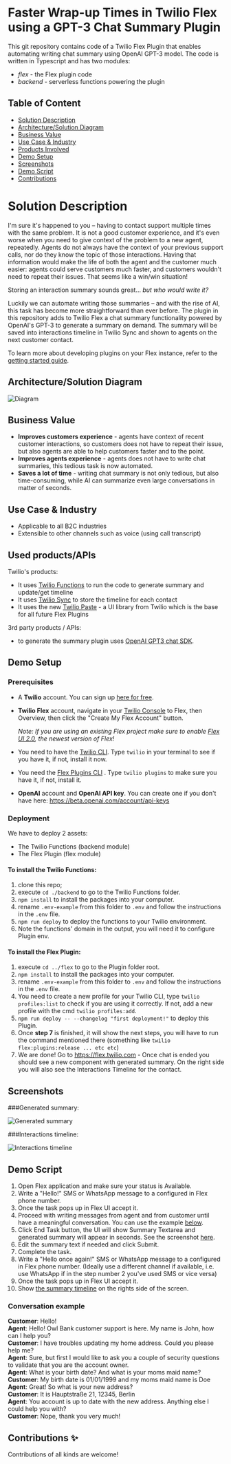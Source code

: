 # Faster Wrap-up Times in Twilio Flex using a GPT-3 Chat Summary Plugin

This git repository contains code of a Twilio Flex Plugin that enables automating writing chat summary using OpenAI GPT-3 model.
The code is written in Typescript and has two modules:
- *flex* - the Flex plugin code
- *backend* - serverless functions powering the plugin

## Table of Content
- [Solution Description](#solution-description)
- [Architecture/Solution Diagram](#architecturesolution-diagram)
- [Business Value](#business-value)
- [Use Case & Industry](#use-case--industry)
- [Products Involved](#used-productsapis)
- [Demo Setup](#demo-setup)
- [Screenshots](#screenshots)
- [Demo Script](#demo-script)
- [Contributions](#contributions-)

# Solution Description

I'm sure it's happened to you – having to contact support multiple times with the same problem.
It is not a good customer experience, and it's even worse when you need to give context of the problem to a new agent, repeatedly.
Agents do not always have the context of your previous support calls, nor do they know the topic of those interactions.
Having that information would make the life of both the agent and the customer much easier: agents could serve customers much faster, and customers wouldn't need to repeat their issues.
That seems like a win/win situation!

Storing an interaction summary sounds great... *but who would write it?*

Luckily we can automate writing those summaries – and with the rise of AI, this task has become more straightforward than ever before.
The plugin in this repository adds to Twilio Flex a chat summary functionality powered by OpenAI's GPT-3 to generate a summary on demand.
The summary will be saved into interactions timeline in Twilio Sync and shown to agents on the next customer contact.

To learn more about developing plugins on your Flex instance, refer to the [getting started guide](https://www.twilio.com/docs/flex/quickstart/getting-started-plugin).

## Architecture/Solution Diagram

![Diagram](images/chat_summary_diagram.png)

## Business Value

- **Improves customers experience** - agents have context of recent customer interactions, so customers does not have to repeat their issue, but also agents are able to help customers faster and to the point.
- **Improves agents experience** - agents does not have to write chat summaries, this tedious task is now automated.
- **Saves a lot of time** - writing chat summary is not only tedious, but also time-consuming, while AI can summarize even large conversations in matter of seconds.

## Use Case & Industry
- Applicable to all B2C industries
- Extensible to other channels such as voice (using call transcript)

## Used products/APIs

Twilio's products:

- It uses [Twilio Functions](https://www.twilio.com/docs/runtime/functions) to run the code to generate summary and update/get timeline
- It uses [Twilio Sync](https://www.twilio.com/sync) to store the timeline for each contact
- It uses the new [Twilio Paste](https://paste.twilio.design) - a UI library from Twilio which is the base for all future Flex Plugins

3rd party products / APIs:

- to generate the summary plugin uses [OpenAI GPT3 chat SDK](https://openai.com/api/).

## Demo Setup
### Prerequisites
- A **Twilio** account. You can sign up [here for free](https://twilio.com/try-twilio?_ga=2.142391154.1318561514.1676890516-932557877.1617012358).
- **Twilio Flex** account, navigate in your [Twilio Console](https://twilio.com/console?_ga=2.74299218.1318561514.1676890516-932557877.1617012358) to Flex, then Overview, then click the "Create My Flex Account" button.

    _Note: If you are using an existing Flex project make sure to enable [Flex UI 2.0](https://www.twilio.com/changelog/flex-ui-20-is-now-in-public-beta), the newest version of Flex!_

- You need to have the [Twilio CLI](https://www.twilio.com/docs/twilio-cli/quickstart). Type `twilio` in your terminal to see if you have it, if not, install it now. 
- You need the [Flex Plugins CLI](https://www.twilio.com/docs/flex/developer/plugins/cli/install) . Type `twilio plugins` to make sure you have it, if not, install it.
- **OpenAI** account and **OpenAI API key**. You can create one if you don't have here: https://beta.openai.com/account/api-keys

### Deployment

We have to deploy 2 assets:

- The Twilio Functions (backend module)
- The Flex Plugin (flex module)

#### To install the Twilio Functions:

1. clone this repo;
2. execute `cd ./backend` to go to the Twilio Functions folder.
3. `npm install` to install the packages into your computer.
4. rename `.env-example` from this folder to `.env` and follow the instructions in the `.env` file.
5. `npm run deploy` to deploy the functions to your Twilio environment.
6. Note the functions' domain in the output, you will need it to configure Plugin env.

#### To install the Flex Plugin:

1. execute `cd ../flex` to go to the Plugin folder root.
2. `npm install` to install the packages into your computer.
3. rename `.env-example` from this folder to `.env` and follow the instructions in the `.env` file.
4. You need to create a new profile for your Twilio CLI, type `twilio profiles:list` to check if you are using it correctly. If not, add a new profile with the cmd `twilio profiles:add`.
5. `npm run deploy -- --changelog "first deployment!"` to deploy this Plugin.
6. Once **step 7** is finished, it will show the next steps, you will have to run the command mentioned there (something like `twilio flex:plugins:release ... etc etc`)
7. We are done! Go to https://flex.twilio.com - Once chat is ended you should see a new component with generated summary. On the right side you will also see the Interactions Timeline for the contact.

## Screenshots
###Generated summary:

![Generated summary](images/generated_summary.png)

###Interactions timeline:

![Interactions timeline](images/interactions_timeline.png)

## Demo Script
1. Open Flex application and make sure your status is Available.
2. Write a "Hello!" SMS or WhatsApp message to a configured in Flex phone number.
3. Once the task pops up in Flex UI accept it.
4. Proceed with writing messages from agent and from customer until have a meaningful conversation. You can use the example [below](#conversation-example).
5. Click End Task button, the UI will show Summary Textarea and generated summary will appear in seconds. See the screenshot [here](#generated-summary).
6. Edit the summary text if needed and click Submit.
7. Complete the task.
8. Write a "Hello once again!" SMS or WhatsApp message to a configured in Flex phone number. 
(Ideally use a different channel if available, i.e. use WhatsApp if in the step number 2 you've used SMS or vice versa)
9. Once the task pops up in Flex UI accept it.
10. Show [the summary timeline](#interactions-timeline) on the rights side of the screen.

### Conversation example
**Customer**: Hello!\
**Agent**: Hello! Owl Bank customer support is here. My name is John, how can I help you?\
**Customer**: I have troubles updating my home address. Could you please help me?\
**Agent**: Sure, but first I would like to ask you a couple of security questions to validate that you are the account owner.\
**Agent**: What is your birth date? And what is your moms maid name?\
**Customer**: My birth date is 01/01/1999 and my moms maid name is Doe\
**Agent**: Great! So what is your new address?\
**Customer**: It is Hauptstraße 21, 12345, Berlin\
**Agent**: You account is up to date with the new address. Anything else I could help you with?\
**Customer**: Nope, thank you very much!

## Contributions ✨
Contributions of all kinds are welcome!

